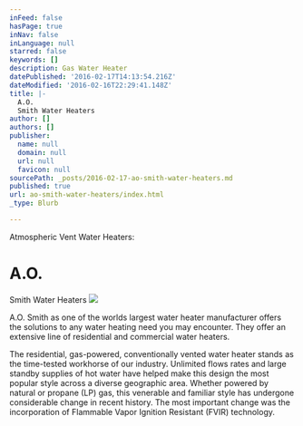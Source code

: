 ```yaml
---
inFeed: false
hasPage: true
inNav: false
inLanguage: null
starred: false
keywords: []
description: Gas Water Heater
datePublished: '2016-02-17T14:13:54.216Z'
dateModified: '2016-02-16T22:29:41.148Z'
title: |-
  A.O.
  Smith Water Heaters
author: []
authors: []
publisher:
  name: null
  domain: null
  url: null
  favicon: null
sourcePath: _posts/2016-02-17-ao-smith-water-heaters.md
published: true
url: ao-smith-water-heaters/index.html
_type: Blurb

---
```

Atmospheric Vent Water Heaters: 

# A.O.
Smith Water Heaters
![](https://s3-us-west-2.amazonaws.com/the-grid-img/p/679761c6b9f29bfc5c9adeaf9ffd906c5ff9a27f.jpg)

A.O. Smith as one of the worlds largest water heater manufacturer
offers the solutions to any water heating need you may encounter.
They offer an extensive line of residential and commercial water
heaters. 

The
residential, gas-powered, conventionally vented water heater stands
as the time-tested workhorse of our industry. Unlimited flows rates
and large standby supplies of hot water have helped make this design
the most popular style across a diverse geographic area. Whether
powered by natural or propane (LP) gas, this venerable and familiar
style has undergone considerable change in recent history. The most
important change was the incorporation of Flammable Vapor Ignition
Resistant (FVIR) technology.